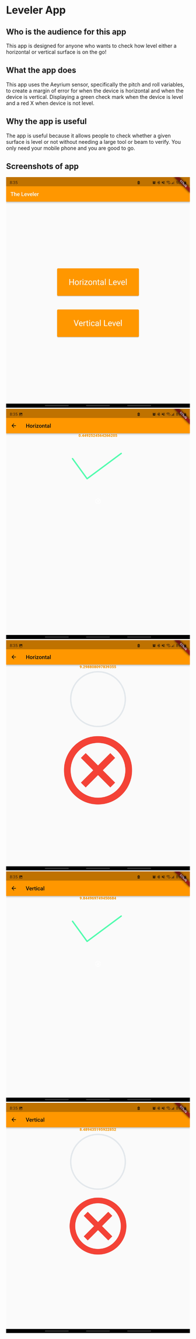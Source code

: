 # Leveler App
## Who is the audience for this app

This app is designed for anyone who wants to check how level either a horizontal or vertical surface is on the go!

## What the app does

This app uses the Aeyrium sensor, specifically the pitch and roll variables, to create a margin of error for when the device is horizontal and when the device is vertical. Displaying a green check mark when the device is level and a red X when device is not level.

## Why the app is useful

The app is useful because it allows people to check whether a given surface is level or not without needing a large tool or beam to verify. You only need your mobile phone and you are good to go.

## Screenshots of app

<img src="sensory_overload_level/HomePage.jpg">

<img src="sensory_overload_level/CheckHorizontal.jpg">

<img src="sensory_overload_level/XHorizontal.jpg">

<img src="sensory_overload_level/CheckVertical.jpg">

<img src="sensory_overload_level/XVertical.jpg">

